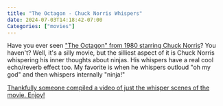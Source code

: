 ```yaml
---
title: "The Octagon - Chuck Norris Whispers"
date: 2024-07-03T14:18:42-07:00
Categories: ["movies"]
---
```


Have you ever seen ["The Octagon" from 1980 starring Chuck Norris](https://en.wikipedia.org/wiki/The_Octagon_(film))? You haven't? Well, it's a silly movie, but the silliest aspect of it is Chuck Norris whispering his inner thoughts about ninjas. His whispers have a real cool echo/reverb effect too. My favorite is when he whispers outloud "oh my god" and then whispers internally "ninja!"

[Thankfully someone compiled a video of just the whisper scenes of the movie. Enjoy!](https://www.youtube.com/watch?v=WM5lOk2JHI8)
